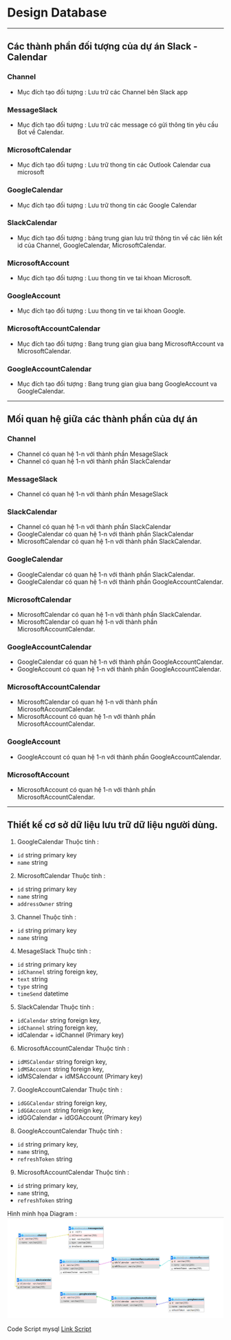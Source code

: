 # Design Database
***

## Các thành phần đối tượng của dự án Slack - Calendar

### Channel
- Mục đích tạo đối tượng : Lưu trữ các Channel bên Slack app
### MessageSlack
- Mục đích tạo đối tượng : Lưu trữ các message có gửi thông tin yêu cầu Bot về Calendar.
### MicrosoftCalendar
- Mục đích tạo đối tượng : Lưu trữ thong tin các Outlook Calendar cua microsoft
### GoogleCalendar
- Mục đích tạo đối tượng : Lưu trữ thong tin các Google Calendar
### SlackCalendar
- Mục đích tạo đối tượng : bảng trung gian lưu trữ thông tin về các liên kết id của Channel, GoogleCalendar, MicrosoftCalendar.
### MicrosoftAccount
- Mục đích tạo đối tượng : Luu thong tin ve tai khoan Microsoft.
### GoogleAccount
- Mục đích tạo đối tượng : Luu thong tin ve tai khoan Google.
### MicrosoftAccountCalendar
- Mục đích tạo đối tượng : Bang trung gian giua bang MicrosoftAccount va MicrosoftCalendar.
### GoogleAccountCalendar
- Mục đích tạo đối tượng : Bang trung gian giua bang GoogleAccount va GoogleCalendar.

***
## Mối quan hệ giữa các thành phần của dự án

### Channel
- Channel có quan hệ 1-n với thành phần MesageSlack
- Channel có quan hệ 1-n với thành phần SlackCalendar
### MessageSlack
- Channel có quan hệ 1-n với thành phần MesageSlack
### SlackCalendar
- Channel có quan hệ 1-n với thành phần SlackCalendar
- GoogleCalendar có quan hệ 1-n với thành phần SlackCalendar
- MicrosoftCalendar có quan hệ 1-n với thành phần SlackCalendar.
### GoogleCalendar
- GoogleCalendar có quan hệ 1-n với thành phần SlackCalendar.
- GoogleCalendar có quan hệ 1-n với thành phần GoogleAccountCalendar.
### MicrosoftCalendar
- MicrosoftCalendar có quan hệ 1-n với thành phần SlackCalendar.
- MicrosoftCalendar có quan hệ 1-n với thành phần MicrosoftAccountCalendar.
### GoogleAccountCalendar
- GoogleCalendar có quan hệ 1-n với thành phần GoogleAccountCalendar.
- GoogleAccount có quan hệ 1-n với thành phần GoogleAccountCalendar.
### MicrosoftAccountCalendar
- MicrosoftCalendar có quan hệ 1-n với thành phần MicrosoftAccountCalendar.
- MicrosoftAccount có quan hệ 1-n với thành phần MicrosoftAccountCalendar.
### GoogleAccount
- GoogleAccount có quan hệ 1-n với thành phần GoogleAccountCalendar.
### MicrosoftAccount
- MicrosoftAccount có quan hệ 1-n với thành phần MicrosoftAccountCalendar.
***
## Thiết kế cơ sở dữ liệu lưu trữ dữ liệu người dùng.

1. GoogleCalendar
Thuộc tính : 
- `id` string primary key
- `name` string

2. MicrosoftCalendar
Thuộc tính : 
- `id` string primary key
- `name` string
- `addressOwner` string

3. Channel
Thuộc tính : 
- `id` string primary key
- `name` string

4. MesageSlack
Thuộc tính : 
- `id` string primary key
- `idChannel` string foreign key,
- `text` string
- `type` string
- `timeSend` datetime

5. SlackCalendar
Thuộc tính : 
- `idCalendar` string foreign key,
- `idChannel` string foreign key,
- idCalendar + idChannel (Primary key)

6. MicrosoftAccountCalendar
Thuộc tính : 
- `idMSCalendar` string foreign key,
- `idMSAccount` string foreign key,
- idMSCalendar + idMSAccount (Primary key)

7. GoogleAccountCalendar
Thuộc tính : 
- `idGGCalendar` string foreign key,
- `idGGAccount` string foreign key,
- idGGCalendar + idGGAccount (Primary key)

8. GoogleAccountCalendar
Thuộc tính : 
- `id` string primary key,
- `name` string,
- `refreshToken` string

9. MicrosoftAccountCalendar
Thuộc tính : 
- `id` string primary key,
- `name` string,
- `refreshToken` string


Hình minh họa Diagram :
![Diagram](./image/diagram.PNG)

Code Script mysql
[Link Script](ScriptCreateDB.sql)

